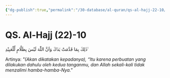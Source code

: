 ```yaml
---
{"dg-publish":true,"permalink":"/30-database/al-quran/qs-al-hajj-22-10/"}
---
```



# QS. Al-Hajj (22)-10
ذٰلِكَ بِمَا قَدَّمَتْ يَدٰكَ وَاَنَّ اللّٰهَ لَيْسَ بِظَلَّامٍ لِّلْعَبِيْدِ ࣖ

Artinya: *"(Akan dikatakan kepadanya), “Itu karena perbuatan yang dilakukan dahulu oleh kedua tanganmu, dan Allah sekali-kali tidak menzalimi hamba-hamba-Nya."*

